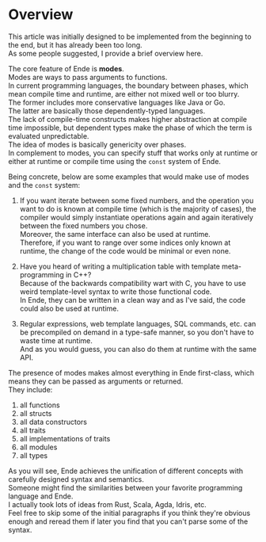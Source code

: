 # Overview

This article was initially designed to be implemented from the beginning to the end, but it has already been too long.  
As some people suggested, I provide a brief overview here.

The core feature of Ende is **modes**.  
Modes are ways to pass arguments to functions.  
In current programming languages, the boundary between phases, which mean compile time and runtime, are either not mixed well or too blurry.  
The former includes more conservative languages like Java or Go.  
The latter are basically those dependently-typed languages.  
The lack of compile-time constructs makes higher abstraction at compile time impossible, but dependent types make the phase of which the term is evaluated unpredictable.  
The idea of modes is basically genericity over phases.  
In complement to modes, you can specify stuff that works only at runtime or either at runtime or compile time using the `const` system of Ende.

Being concrete, below are some examples that would make use of modes and the `const` system:

1. If you want iterate between some fixed numbers, and the operation you want to do is known at compile time \(which is the majority of cases\), the compiler would simply instantiate operations again and again iteratively between the fixed numbers you chose.  
   Moreover, the same interface can also be used at runtime.  
   Therefore, if you want to range over some indices only known at runtime, the change of the code would be minimal or even none.

2. Have you heard of writing a multiplication table with template meta-programming in C++?  
   Because of the backwards compatibility wart with C, you have to use weird template-level syntax to write those functional code.  
   In Ende, they can be written in a clean way and as I've said, the code could also be used at runtime.

3. Regular expressions, web template languages, SQL commands, etc. can be precompiled on demand in a type-safe manner, so you don't have to waste time at runtime.  
   And as you would guess, you can also do them at runtime with the same API.

The presence of modes makes almost everything in Ende first-class, which means they can be passed as arguments or returned.  
They include:

1. all functions
2. all structs
3. all data constructors
4. all traits
5. all implementations of traits
6. all modules
7. all types

As you will see, Ende achieves the unification of different concepts with carefully designed syntax and semantics.  
Someone might find the similarities between your favorite programming language and Ende.  
I actually took lots of ideas from Rust, Scala, Agda, Idris, etc.  
Feel free to skip some of the initial paragraphs if you think they're obvious enough and reread them if later you find that you can't parse some of the syntax.

